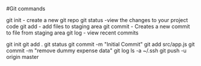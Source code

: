#Git commands

git init - create a new git repo
git status -view the changes to your project code
git add - add files to staging area
git commit -  Creates a new commit to file from staging area
git log - view recent commits

git init
git add .
git status
git commit -m "Initial Commit"
git add src/app.js
git commit -m "remove dummy expense data"
git log
ls -a ~/.ssh
git push -u origin master